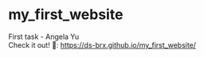 # my_first_website
First task - Angela Yu
<br>
Check it out! 🍾: https://ds-brx.github.io/my_first_website/
